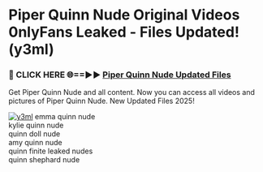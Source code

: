 # Piper Quinn Nude Original Videos 0nlyFans Leaked - Files Updated! (y3ml)

<h3>🔴 CLICK HERE 🌐==►► <a href="https://tinyurl.com/52m3yx9h" rel="nofollow">Piper Quinn Nude Updated Files</a></h3>

Get Piper Quinn Nude and all content. Now you can access all videos and pictures of Piper Quinn Nude. New Updated Files 2025!

[![y3ml](https://i.imgur.com/TnHtlc8.gif)](https://tinyurl.com/52m3yx9h)
emma quinn nude<br>
kylie quinn nude<br>
quinn doll nude<br>
amy quinn nude<br>
quinn finite leaked nudes<br>
quinn shephard nude